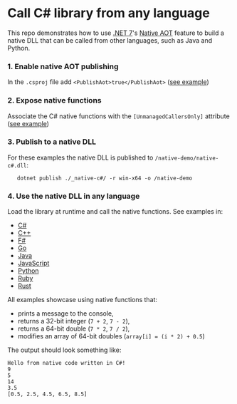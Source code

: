 # Call C# library from any language
This repo demonstrates how to use [.NET 7](https://dotnet.microsoft.com/en-us/download/dotnet/7.0)'s [Native AOT](https://learn.microsoft.com/en-us/dotnet/core/deploying/native-aot/) feature to build a native DLL that can be called from other languages, such as Java and Python.

### 1. Enable native AOT publishing
In the `.csproj` file add `<PublishAot>true</PublishAot>` ([see example](/_Native-C%23/Native-C%23.csproj))

### 2. Expose native functions
Associate the C# native functions with the `[UnmanagedCallersOnly]` attribute ([see example](/_Native-C%23/NativeFunctions.cs))

### 3. Publish to a native DLL
For these examples the native DLL is published to `/native-demo/native-c#.dll`:
```shell
   dotnet publish ./_native-c#/ -r win-x64 -o /native-demo
```

### 4. Use the native DLL in any language
Load the library at runtime and call the native functions. See examples in:
- [C#](/C%23/NativeFromC%23.cs)
- [C++](/C%2B%2B/NativeFromC%2B%2B.cpp)
- [F#](/F%23/NativeFromF%23.fs)
- [Go](/Go/NativeFromGo.go)
- [Java](/Java/NativeFromJava.java)
- [JavaScript](/JavaScript/NativeFromJavaScript.js)
- [Python](/Python/NativeFromPython.py)
- [Ruby](/Ruby/NativeFromRuby.rb)
- [Rust](/Rust/NativeFromRust.rs)

All examples showcase using native functions that:
- prints a message to the console,
- returns a 32-bit integer (`7 + 2`, `7 - 2`),
- returns a 64-bit double (`7 * 2`, `7 / 2`),
- modifies an array of 64-bit doubles (`array[i] = (i * 2) + 0.5`)

The output should look something like:
```
Hello from native code written in C#!
9
5
14
3.5
[0.5, 2.5, 4.5, 6.5, 8.5]
```
